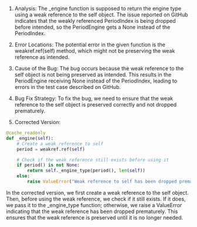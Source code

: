1. Analysis:
The _engine function is supposed to return the engine type using a weak reference to the self object. The issue reported on GitHub indicates that the weakly referenced PeriodIndex is being dropped before intended, so the PeriodEngine gets a None instead of the PeriodIndex.

2. Error Locations:
The potential error in the given function is the weakref.ref(self) method, which might not be preserving the weak reference as intended.

3. Cause of the Bug:
The bug occurs because the weak reference to the self object is not being preserved as intended. This results in the PeriodEngine receiving None instead of the PeriodIndex, leading to errors in the test case described on GitHub.

4. Bug Fix Strategy:
To fix the bug, we need to ensure that the weak reference to the self object is preserved correctly and not dropped prematurely.

5. Corrected Version:
```python
@cache_readonly
def _engine(self):
    # Create a weak reference to self
    period = weakref.ref(self)

    # Check if the weak reference still exists before using it
    if period() is not None:
        return self._engine_type(period(), len(self))
    else:
        raise ValueError("Weak reference to self has been dropped prematurely")
```
In the corrected version, we first create a weak reference to the self object. Then, before using the weak reference, we check if it still exists. If it does, we pass it to the _engine_type function; otherwise, we raise a ValueError indicating that the weak reference has been dropped prematurely. This ensures that the weak reference is preserved until it is no longer needed.